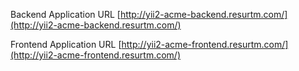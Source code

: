 Backend Application URL [http://yii2-acme-backend.resurtm.com/](http://yii2-acme-backend.resurtm.com/)

Frontend Application URL [http://yii2-acme-frontend.resurtm.com/](http://yii2-acme-frontend.resurtm.com/)
